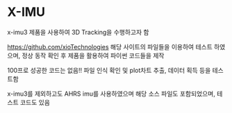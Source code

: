 # X-IMU

x-imu3 제품을 사용하여 3D Tracking을 수행하고자 함

https://github.com/xioTechnologies 해당 사이트의 파일들을 이용하여 테스트 하였으며,
정상 동작 확인 후 제품을 활용하여 파이썬 코드들을 제작

100프로 성공한 코드는 없음!!
파일 인식 확인 및 plot차트 추출, 데이터 획득 등을 테스트함

x-imu3를 제외하고도 AHRS imu를 사용하였으며 해당 소스 파일도 포함되었으며, 테스트 코드도 있음
